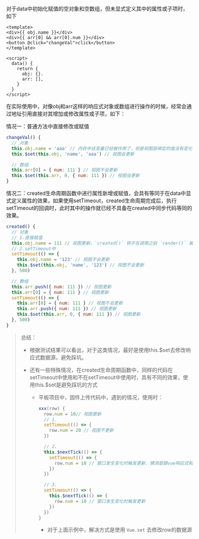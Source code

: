 对于data中初始化赋值的空对象和空数组，但未显式定义其中的属性或子项时，如下

```vue
<template>
<div>{{ obj.name }}</div>
<div>{{ arr[0] && arr[0].num }}</div>
<button @click="changeVal">click</button>
</template>

<script>
  data() {
    return {
      obj: {}.
      arr: [],
  	}
  }
</script>
```

在实际使用中，对像obj和arr这样的响应式对象或数组进行操作的时候，经常会通过地址引用直接对其增加或修改属性或子项，如下：

情况一：普通方法中直接修改或赋值

```js
changeVal() {
  // 对象
  this.obj.name = 'aaa' // 内存中该变量已经被作用了，但是视图层绑定的值没有变化
  this.$set(this.obj, 'name', 'aaa') // 视图会更新

  // 数组
  this.arr[0] = { num: 111 } // 视图不会更新
  this.$set(this.arr, 0, { num: 111 }) // 视图会更新
}
```

情况二：created生命周期函数中进行属性新增或赋值，会具有等同于在data中显式定义属性的效果，如果使用setTimeout，created生命周期完成后，执行setTimeout的回调时，此时其中的操作就已经不具备在created中同步代码等同的效果。

```js
created() {
  // 对象
  // 1.直接赋值 
  this.obj.name = 111 // 视图更新，`created()` 钩子在调用之前 `render()` 被调用，因此即使该属性 `obj.name` 不是响应式的，它在组件呈现时就存在，除非通过 `setTimeout()` 延迟，https://github.com/vuejs/vue/issues/9597
  // 2.setTimeout中
  setTimeout(() => {
    this.obj.name = '123' // 视图不会更新
    this.$set(this.obj, 'name', '123') // 视图不会更新
  }, 500)

  // 数组
  this.arr.push({ num: 111 }) // 视图更新
  this.arr[0] = { num: 111 } // 视图更新
  setTimeout(() => {
    this.arr[0] = { num: 111 } // 视图不会更新
    this.arr.push({ num: 111 }) // 视图更新
    this.$set(this.arr, 0, { num: 111 }) // 视图更新
  }, 500)
}
```

> 总结：
>
> - 根据测试结果可以看出，对于这类情况，最好是使用this.$set去修改响应式数据源，避免踩坑。
>
> - 还有一些特殊情况，在created生命周期函数中，同样的代码在setTimeout中使用和不在setTimeout中使用时，具有不同的效果，使用this.$set是避免踩坑的方式
>
>   - 平板项目中，固件上传代码中，遇到的情况，使用时：
>
>     ```js
>     xxx(row) {
>       row.num = 10// 视图更新
>       // 1.
>       setTimeout(() => {
>         row.num = 20 // 视图不更新
>       })
>     
>       // 2.
>       this.$nextTick(() => {
>         setTimeout(() => {
>           row.num = 10 // 窗口发生变化时触发更新，猜测是跟vue响应式和异步更新队列机制有关
>         })
>       })
>     
>       // 3.
>       setTimeout(() => {
>         this.$nextTick(() => {
>           row.num = 10 // 窗口发生变化时触发更新
>         })
>       })
>     }
>     ```
>
>     - 对于上面示例中，解决方式是使用 `Vue.set` 去修改row的数据源